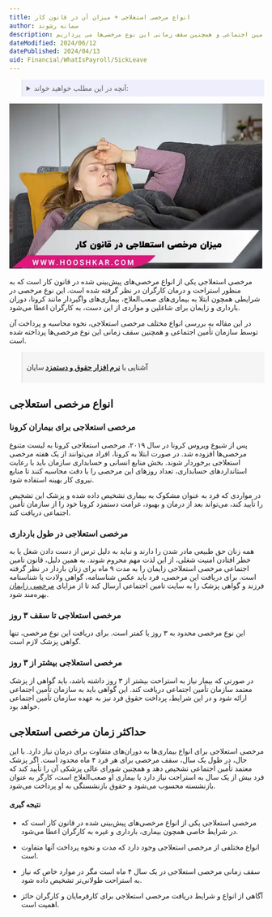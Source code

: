 ```yaml
---
title: انواع مرخصی استعلاجی + میزان آن در قانون کار
author: سمانه رشوند
description: به بررسی انواع مختلف مرخصی استعلاجی، نحوه محاسبه و پرداخت آن توسط سازمان تأمین اجتماعی و همچنین سقف زمانی این نوع مرخصی‌ها می پردازیم.
dateModified: 2024/06/12
datePublished: 2024/04/13
uid: Financial/WhatIsPayroll/SickLeave
---
```

<blockquote style="background-color:#eeeefc; padding:0.5rem">

<details>
  <summary>آنچه در این مطلب خواهید خواند:</summary>
  <ul>
    <li>انواع مرخصی استعلاجی</li>
    <ul>
     <li>مرخصی استعلاجی برای بیماران کرونا</li>
     <li>مرخصی استعلاجی در طول بارداری</li>
     <li>مرخصی استعلاجی تا سقف ۳ روز</li>
     <li>مرخصی استعلاجی بیشتر از ۳ روز</li>
    </ul>
     <li>حداکثر زمان مرخصی استعلاجی</li>
    <li>نتیجه گیری</li>
  </ul>
</details>

</blockquote>

![مرخصی استعلاجی](./Images/SickLeave-01.webp)

مرخصی استعلاجی یکی از انواع مرخصی‌های پیش‌بینی شده در قانون کار است که به منظور استراحت و درمان کارگران در نظر گرفته شده است. این نوع مرخصی در شرایطی همچون ابتلا به بیماری‌های صعب‌العلاج، بیماری‌های واگیردار مانند کرونا، دوران بارداری و زایمان برای شاغلین و مواردی از این دست، به کارگران اعطا می‌شود.

در این مقاله به بررسی انواع مختلف مرخصی استعلاجی، نحوه محاسبه و پرداخت آن توسط سازمان تأمین اجتماعی و همچنین سقف زمانی این نوع مرخصی‌ها پرداخته شده است.

<blockquote style="background-color:#f5f5f5; padding:0.5rem">
<p><strong>آشنایی با <a href="https://www.hooshkar.com/Software/Sayan/Module/Payroll" target="_blank">نرم افزار حقوق و دستمزد</a> سایان</strong></p></blockquote>

## انواع مرخصی استعلاجی

### مرخصی استعلاجی برای بیماران کرونا

پس از شیوع ویروس کرونا در سال ۲۰۱۹، مرخصی استعلاجی کرونا به لیست متنوع مرخصی‌ها افزوده شد. در صورت ابتلا به کرونا، افراد می‌توانند از یک هفته مرخصی استعلاجی برخوردار شوند. بخش منابع انسانی و حسابداری سازمان باید با رعایت استانداردهای حسابداری، تعداد روزهای این مرخصی را با دقت محاسبه کنند تا منابع نیروی کار بهینه استفاده شود.

در مواردی که فرد به عنوان مشکوک به بیماری تشخیص داده شده و پزشک این تشخیص را تأیید کند، می‌تواند بعد از درمان و بهبود، غرامت دستمزد کرونا خود را از سازمان تأمین اجتماعی دریافت کند.

### مرخصی استعلاجی در طول بارداری

همه زنان حق طبیعی مادر شدن را دارند و نباید به دلیل ترس از دست دادن شغل یا به خطر افتادن امنیت شغلی، از این لذت مهم محروم شوند. به همین دلیل، قانون تامین اجتماعی مرخصی استعلاجی زایمان را به مدت ۹ ماه برای زنان باردار در نظر گرفته است. برای دریافت این مرخصی، فرد باید عکس شناسنامه، گواهی ولادت یا شناسنامه فرزند و گواهی پزشک را به سایت تامین اجتماعی ارسال کند تا از مزایای <a href="https://www.tamin.ir/News/Item/118084" target="_blank">مرخصی زایمان</a> بهره‌مند شود.

### مرخصی استعلاجی تا سقف ۳ روز

این نوع مرخصی محدود به ۳ روز یا کمتر است. برای دریافت این نوع مرخصی، تنها گواهی پزشک لازم است.

### مرخصی استعلاجی بیشتر از ۳ روز

در صورتی که بیمار نیاز به استراحت بیشتر از ۳ روز داشته باشد، باید گواهی از پزشک معتمد سازمان تأمین اجتماعی دریافت کند. این گواهی باید به سازمان تأمین اجتماعی ارائه شود و در این شرایط، پرداخت حقوق فرد نیز به عهده سازمان تأمین اجتماعی خواهد بود.

## حداکثر زمان مرخصی استعلاجی

مرخصی استعلاجی برای انواع بیماری‌ها به دوران‌های متفاوت برای درمان نیاز دارد. با این حال، در طول یک سال، سقف مرخصی برای هر فرد ۴ ماه محدود است. اگر پزشک معتمد تأمین اجتماعی تشخیص دهد و همچنین شورای عالی پزشکی آن را تأیید کند که فرد بیش از یک سال به استراحت نیاز دارد یا بیماری او صعب‌العلاج است، کارگر به عنوان بازنشسته محسوب می‌شود و حقوق بازنشستگی به او پرداخت می‌شود.

#### نتیجه گیری

-	مرخصی استعلاجی یکی از انواع مرخصی‌های پیش‌بینی شده در قانون کار است که در شرایط خاصی همچون بیماری، بارداری و غیره به کارگران اعطا می‌شود.

-	انواع مختلفی از مرخصی استعلاجی وجود دارد که مدت و نحوه پرداخت آنها متفاوت است.

-	سقف زمانی مرخصی استعلاجی در یک سال ۴ ماه است مگر در موارد خاص که نیاز به استراحت طولانی‌تر تشخیص داده شود.

-	آگاهی از انواع و شرایط دریافت مرخصی استعلاجی برای کارفرمایان و کارگران حائز اهمیت است.